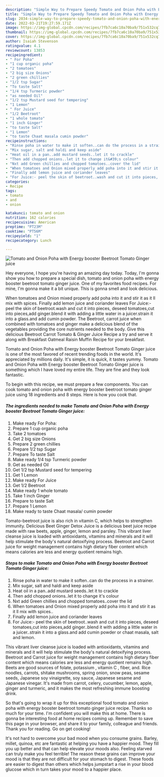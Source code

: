 ```yaml
---
description: "Simple Way to Prepare Speedy Tomato and Onion Poha with Energy booster Beetroot Tomato Ginger juice"
title: "Simple Way to Prepare Speedy Tomato and Onion Poha with Energy booster Beetroot Tomato Ginger juice"
slug: 2034-simple-way-to-prepare-speedy-tomato-and-onion-poha-with-energy-booster-beetroot-tomato-ginger-juice
date: 2022-03-21T19:27:59.171Z
image: https://img-global.cpcdn.com/recipes/7fb7ca6c10a70ba9/751x532cq70/tomato-and-onion-poha-with-energy-booster-beetroot-tomato-ginger-juice-recipe-main-photo.jpg
thumbnail: https://img-global.cpcdn.com/recipes/7fb7ca6c10a70ba9/751x532cq70/tomato-and-onion-poha-with-energy-booster-beetroot-tomato-ginger-juice-recipe-main-photo.jpg
cover: https://img-global.cpcdn.com/recipes/7fb7ca6c10a70ba9/751x532cq70/tomato-and-onion-poha-with-energy-booster-beetroot-tomato-ginger-juice-recipe-main-photo.jpg
author: Isaiah Stevenson
ratingvalue: 4.1
reviewcount: 13853
recipeingredient:
- " For Poha"
- "1 cup organic poha"
- "2 tomatoes"
- "2 big size Onions"
- "2 green chillies"
- "1/2 tsp Sugar"
- "To taste Salt"
- "1/4 tsp Turmeric powder"
- "as needed Oil"
- "1/2 tsp Mustard seed for tempering"
- "1 Lemon"
- " For Juice"
- "1/2 Beetroot"
- "1 whole tomato"
- "1 inch Ginger"
- "to taste Salt"
- "1 Lemon"
- "to taste Chaat masala cumin powder"
recipeinstructions:
- "Rinse poha in water to make it soften..can do the process in a strainer."
- "Mix sugar, salt and haldi and keep aside"
- "Heat oil in a pan..add mustard seeds..let it to crackle"
- "Then add chopped onions..let it to change it&#39;s colour"
- "Nxt add Green chillies and chopped tomatoes..cover the lid"
- "When tomatoes and Onion mixed properly add poha into it and stir it as it ll mix with spices.."
- "Finally add lemon juice and coriander leaves"
- "For Juice:- peel the skin of beetroot..wash and cut it into pieces, deseed tomatoes,cut into pieces,add ginger..blend it with adding a little water in a juicer..strain it into a glass.and add cumin powder or chaat masala, salt and lemon."
categories:
- Recipe
tags:
- tomato
- and
- onion

katakunci: tomato and onion 
nutrition: 162 calories
recipecuisine: American
preptime: "PT23M"
cooktime: "PT56M"
recipeyield: "1"
recipecategory: Lunch

---
```



![Tomato and Onion Poha with Energy booster Beetroot Tomato Ginger juice](https://img-global.cpcdn.com/recipes/7fb7ca6c10a70ba9/751x532cq70/tomato-and-onion-poha-with-energy-booster-beetroot-tomato-ginger-juice-recipe-main-photo.jpg)

Hey everyone, I hope you're having an amazing day today. Today, I'm gonna show you how to prepare a special dish, tomato and onion poha with energy booster beetroot tomato ginger juice. One of my favorites food recipes. For mine, I'm gonna make it a bit unique. This is gonna smell and look delicious.

When tomatoes and Onion mixed properly add poha into it and stir it as it ll mix with spices. Finally add lemon juice and coriander leaves For Juice:- peel the skin of beetroot.wash and cut it into pieces, deseed tomatoes,cut into pieces,add ginger.blend it with adding a little water in a juicer.strain it into a glass.and add cumin powder. The Beetroot, carrot juice when combined with tomatoes and ginger make a delicious blend of the vegetables providing the core nutrients needed to the body. Give this delicious Beetroot Carrot Tomato &amp; Ginger Juice Recipe a try and serve it along with Breakfast Oatmeal Raisin Muffin Recipe for your breakfast.

Tomato and Onion Poha with Energy booster Beetroot Tomato Ginger juice is one of the most favored of recent trending foods in the world. It's appreciated by millions daily. It's simple, it is quick, it tastes yummy. Tomato and Onion Poha with Energy booster Beetroot Tomato Ginger juice is something which I have loved my entire life. They are fine and they look fantastic.


To begin with this recipe, we must prepare a few components. You can cook tomato and onion poha with energy booster beetroot tomato ginger juice using 18 ingredients and 8 steps. Here is how you cook that.

<!--inarticleads1-->

##### The ingredients needed to make Tomato and Onion Poha with Energy booster Beetroot Tomato Ginger juice:

1. Make ready  For Poha:
1. Prepare 1 cup organic poha
1. Take 2 tomatoes
1. Get 2 big size Onions
1. Prepare 2 green chillies
1. Prepare 1/2 tsp Sugar
1. Prepare To taste Salt
1. Make ready 1/4 tsp Turmeric powder
1. Get as needed Oil
1. Get 1/2 tsp Mustard seed for tempering
1. Get 1 Lemon
1. Make ready  For Juice
1. Get 1/2 Beetroot
1. Make ready 1 whole tomato
1. Take 1 inch Ginger
1. Prepare to taste Salt
1. Prepare 1 Lemon
1. Make ready to taste Chaat masala/ cumin powder


Tomato-beetroot juice is also rich in vitamin C, which helps to strengthen immunity. Delicious Beet Ginger Detox Juice is a delicious beet juice recipe made with raw beets, apple, ginger, lemon and parsley. This vibrant liver cleanse juice is loaded with antioxidants, vitamins and minerals and it will help stimulate the body&#39;s natural detoxifying process. Beetroot and Carrot juice for weight management contains high dietary fiber content which means calories are less and energy quotient remains high. 

<!--inarticleads2-->

##### Steps to make Tomato and Onion Poha with Energy booster Beetroot Tomato Ginger juice:

1. Rinse poha in water to make it soften..can do the process in a strainer.
1. Mix sugar, salt and haldi and keep aside
1. Heat oil in a pan..add mustard seeds..let it to crackle
1. Then add chopped onions..let it to change it&#39;s colour
1. Nxt add Green chillies and chopped tomatoes..cover the lid
1. When tomatoes and Onion mixed properly add poha into it and stir it as it ll mix with spices..
1. Finally add lemon juice and coriander leaves
1. For Juice:- peel the skin of beetroot..wash and cut it into pieces, deseed tomatoes,cut into pieces,add ginger..blend it with adding a little water in a juicer..strain it into a glass.and add cumin powder or chaat masala, salt and lemon.


This vibrant liver cleanse juice is loaded with antioxidants, vitamins and minerals and it will help stimulate the body&#39;s natural detoxifying process. Beetroot and Carrot juice for weight management contains high dietary fiber content which means calories are less and energy quotient remains high. Beets are good sources of folate, potassium , vitamin C , fiber, and. Rice noodles, carrots, shitake mushrooms, spring onion, snow peas, sesame seeds, Japanese soy vinaigrette, soy sauce, Japanese sesame and Japanese vinegar. It&#39;s made from carrot, celery, cucumber, lemon, apple, ginger and turmeric, and it makes the most refreshing immune boosting drink. 

So that's going to wrap it up for this exceptional food tomato and onion poha with energy booster beetroot tomato ginger juice recipe. Thanks so much for your time. I'm confident you will make this at home. There is gonna be interesting food at home recipes coming up. Remember to save this page in your browser, and share it to your family, colleague and friends. Thank you for reading. Go on get cooking!

It's not hard to overcome your bad mood when you consume grains. Barley, millet, quinoa, etc are fantastic at helping you have a happier mood. They fill you up better and that can help elevate your moods also. Feeling starved can truly make you feel terrible! The reason these grains can improve your mood is that they are not difficult for your stomach to digest. These foods are easier to digest than others which helps jumpstart a rise in your blood glucose which in turn takes your mood to a happier place.
